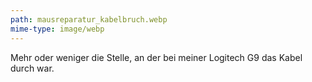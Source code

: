 ```yaml
---
path: mausreparatur_kabelbruch.webp
mime-type: image/webp
---
```


Mehr oder weniger die Stelle, an der bei meiner Logitech G9 das Kabel durch war.
